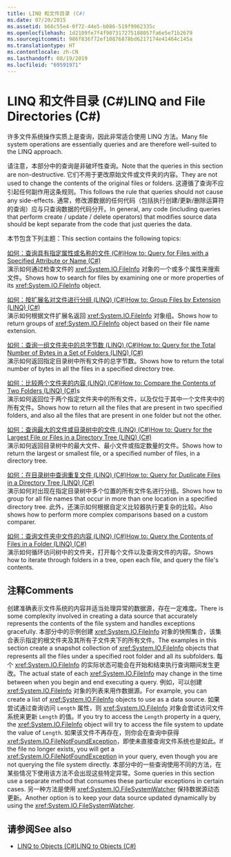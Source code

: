 ```yaml
---
title: LINQ 和文件目录 (C#)
ms.date: 07/20/2015
ms.assetid: b66c55e4-0f72-44e5-b086-519f9962335c
ms.openlocfilehash: 1d2109fe7f4f907317275188057fa6e5e71b2679
ms.sourcegitcommit: 986f836f72ef10876878bd6217174e41464c145a
ms.translationtype: HT
ms.contentlocale: zh-CN
ms.lasthandoff: 08/19/2019
ms.locfileid: "69591971"
---
```

# <a name="linq-and-file-directories-c"></a><span data-ttu-id="63a05-102">LINQ 和文件目录 (C#)</span><span class="sxs-lookup"><span data-stu-id="63a05-102">LINQ and File Directories (C#)</span></span>
<span data-ttu-id="63a05-103">许多文件系统操作实质上是查询，因此非常适合使用 LINQ 方法。</span><span class="sxs-lookup"><span data-stu-id="63a05-103">Many file system operations are essentially queries and are therefore well-suited to the LINQ approach.</span></span>  
  
 <span data-ttu-id="63a05-104">请注意，本部分中的查询是非破坏性查询。</span><span class="sxs-lookup"><span data-stu-id="63a05-104">Note that the queries in this section are non-destructive.</span></span> <span data-ttu-id="63a05-105">它们不用于更改原始文件或文件夹的内容。</span><span class="sxs-lookup"><span data-stu-id="63a05-105">They are not used to change the contents of the original files or folders.</span></span> <span data-ttu-id="63a05-106">这遵循了查询不应引起任何副作用这条规则。</span><span class="sxs-lookup"><span data-stu-id="63a05-106">This follows the rule that queries should not cause any side-effects.</span></span> <span data-ttu-id="63a05-107">通常，修改源数据的任何代码（包括执行创建/更新/删除运算符的查询）应与只查询数据的代码分开。</span><span class="sxs-lookup"><span data-stu-id="63a05-107">In general, any code (including queries that perform create / update / delete operators) that modifies source data should be kept separate from the code that just queries the data.</span></span>  
  
 <span data-ttu-id="63a05-108">本节包含下列主题：</span><span class="sxs-lookup"><span data-stu-id="63a05-108">This section contains the following topics:</span></span>  
  
 [<span data-ttu-id="63a05-109">如何：查询具有指定属性或名称的文件 (C#)</span><span class="sxs-lookup"><span data-stu-id="63a05-109">How to: Query for Files with a Specified Attribute or Name (C#)</span></span>](./how-to-query-for-files-with-a-specified-attribute-or-name.md)  
 <span data-ttu-id="63a05-110">演示如何通过检查文件的 <xref:System.IO.FileInfo> 对象的一个或多个属性来搜索文件。</span><span class="sxs-lookup"><span data-stu-id="63a05-110">Shows how to search for files by examining one or more properties of its <xref:System.IO.FileInfo> object.</span></span>  
  
 [<span data-ttu-id="63a05-111">如何：按扩展名对文件进行分组 (LINQ) (C#)</span><span class="sxs-lookup"><span data-stu-id="63a05-111">How to: Group Files by Extension (LINQ) (C#)</span></span>](./how-to-group-files-by-extension-linq.md)  
 <span data-ttu-id="63a05-112">演示如何根据文件扩展名返回 <xref:System.IO.FileInfo> 对象组。</span><span class="sxs-lookup"><span data-stu-id="63a05-112">Shows how to return groups of <xref:System.IO.FileInfo> object based on their file name extension.</span></span>  
  
 [<span data-ttu-id="63a05-113">如何：查询一组文件夹中的总字节数 (LINQ) (C#)</span><span class="sxs-lookup"><span data-stu-id="63a05-113">How to: Query for the Total Number of Bytes in a Set of Folders (LINQ) (C#)</span></span>](./how-to-query-for-the-total-number-of-bytes-in-a-set-of-folders-linq.md)  
 <span data-ttu-id="63a05-114">演示如何返回指定目录树中所有文件的总字节数。</span><span class="sxs-lookup"><span data-stu-id="63a05-114">Shows how to return the total number of bytes in all the files in a specified directory tree.</span></span>  
  
 <span data-ttu-id="63a05-115">[如何：比较两个文件夹的内容 (LINQ) (C#)](./how-to-compare-the-contents-of-two-folders-linq.md)</span><span class="sxs-lookup"><span data-stu-id="63a05-115">[How to: Compare the Contents of Two Folders (LINQ) (C#)](./how-to-compare-the-contents-of-two-folders-linq.md)s</span></span>  
 <span data-ttu-id="63a05-116">演示如何返回位于两个指定文件夹中的所有文件，以及仅位于其中一个文件夹中的所有文件。</span><span class="sxs-lookup"><span data-stu-id="63a05-116">Shows how to return all the files that are present in two specified folders, and also all the files that are present in one folder but not the other.</span></span>  
  
 [<span data-ttu-id="63a05-117">如何：查询最大的文件或目录树中的文件 (LINQ) (C#)</span><span class="sxs-lookup"><span data-stu-id="63a05-117">How to: Query for the Largest File or Files in a Directory Tree (LINQ) (C#)</span></span>](./how-to-query-for-the-largest-file-or-files-in-a-directory-tree-linq.md)  
 <span data-ttu-id="63a05-118">演示如何返回目录树中的最大文件、最小文件或指定数量的文件。</span><span class="sxs-lookup"><span data-stu-id="63a05-118">Shows how to return the largest or smallest file, or a specified number of files, in a directory tree.</span></span>  
  
 [<span data-ttu-id="63a05-119">如何：在目录树中查询重复文件 (LINQ) (C#)</span><span class="sxs-lookup"><span data-stu-id="63a05-119">How to: Query for Duplicate Files in a Directory Tree (LINQ) (C#)</span></span>](./how-to-query-for-duplicate-files-in-a-directory-tree-linq.md)  
 <span data-ttu-id="63a05-120">演示如何对出现在指定目录树中多个位置的所有文件名进行分组。</span><span class="sxs-lookup"><span data-stu-id="63a05-120">Shows how to group for all file names that occur in more than one location in a specified directory tree.</span></span> <span data-ttu-id="63a05-121">此外，还演示如何根据自定义比较器执行更复杂的比较。</span><span class="sxs-lookup"><span data-stu-id="63a05-121">Also shows how to perform more complex comparisons based on a custom comparer.</span></span>  
  
 [<span data-ttu-id="63a05-122">如何：查询文件夹中文件的内容 (LINQ) (C#)</span><span class="sxs-lookup"><span data-stu-id="63a05-122">How to: Query the Contents of Files in a Folder (LINQ) (C#)</span></span>](./how-to-query-the-contents-of-files-in-a-folder-lin.md)  
 <span data-ttu-id="63a05-123">演示如何循环访问树中的文件夹，打开每个文件以及查询文件的内容。</span><span class="sxs-lookup"><span data-stu-id="63a05-123">Shows how to iterate through folders in a tree, open each file, and query the file's contents.</span></span>  
  
## <a name="comments"></a><span data-ttu-id="63a05-124">注释</span><span class="sxs-lookup"><span data-stu-id="63a05-124">Comments</span></span>  
 <span data-ttu-id="63a05-125">创建准确表示文件系统的内容并适当处理异常的数据源，存在一定难度。</span><span class="sxs-lookup"><span data-stu-id="63a05-125">There is some complexity involved in creating a data source that accurately represents the contents of the file system and handles exceptions gracefully.</span></span> <span data-ttu-id="63a05-126">本部分中的示例创建 <xref:System.IO.FileInfo> 对象的快照集合，该集合表示指定的根文件夹及其所有子文件夹下的所有文件。</span><span class="sxs-lookup"><span data-stu-id="63a05-126">The examples in this section create a snapshot collection of <xref:System.IO.FileInfo> objects that represents all the files under a specified root folder and all its subfolders.</span></span> <span data-ttu-id="63a05-127">每个 <xref:System.IO.FileInfo> 的实际状态可能会在开始和结束执行查询期间发生更改。</span><span class="sxs-lookup"><span data-stu-id="63a05-127">The actual state of each <xref:System.IO.FileInfo> may change in the time between when you begin and end executing a query.</span></span> <span data-ttu-id="63a05-128">例如，可以创建 <xref:System.IO.FileInfo> 对象的列表来用作数据源。</span><span class="sxs-lookup"><span data-stu-id="63a05-128">For example, you can create a list of <xref:System.IO.FileInfo> objects to use as a data source.</span></span> <span data-ttu-id="63a05-129">如果尝试通过查询访问 `Length` 属性，则 <xref:System.IO.FileInfo> 对象会尝试访问文件系统来更新 `Length` 的值。</span><span class="sxs-lookup"><span data-stu-id="63a05-129">If you try to access the `Length` property in a query, the <xref:System.IO.FileInfo> object will try to access the file system to update the value of `Length`.</span></span> <span data-ttu-id="63a05-130">如果该文件不再存在，则你会在查询中获得 <xref:System.IO.FileNotFoundException>，即使未直接查询文件系统也是如此。</span><span class="sxs-lookup"><span data-stu-id="63a05-130">If the file no longer exists, you will get a <xref:System.IO.FileNotFoundException> in your query, even though you are not querying the file system directly.</span></span> <span data-ttu-id="63a05-131">本部分中的一些查询使用不同的方法，在某些情况下使用该方法不会出现这些特定异常。</span><span class="sxs-lookup"><span data-stu-id="63a05-131">Some queries in this section use a separate method that consumes these particular exceptions in certain cases.</span></span> <span data-ttu-id="63a05-132">另一种方法是使用 <xref:System.IO.FileSystemWatcher> 保持数据源动态更新。</span><span class="sxs-lookup"><span data-stu-id="63a05-132">Another option is to keep your data source updated dynamically by using the <xref:System.IO.FileSystemWatcher>.</span></span>  
  
## <a name="see-also"></a><span data-ttu-id="63a05-133">请参阅</span><span class="sxs-lookup"><span data-stu-id="63a05-133">See also</span></span>

- [<span data-ttu-id="63a05-134">LINQ to Objects (C#)</span><span class="sxs-lookup"><span data-stu-id="63a05-134">LINQ to Objects (C#)</span></span>](./linq-to-objects.md)
